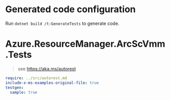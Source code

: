 # Generated code configuration

Run `dotnet build /t:GenerateTests` to generate code.

# Azure.ResourceManager.ArcScVmm.Tests

> see https://aka.ms/autorest
``` yaml
require: ../src/autorest.md
include-x-ms-examples-original-file: true
testgen:
  sample: true
```